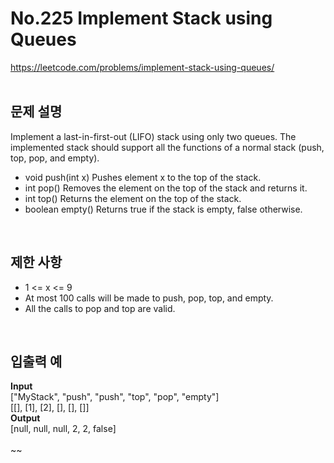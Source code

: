 # No.225 Implement Stack using Queues
https://leetcode.com/problems/implement-stack-using-queues/  
</br>

## 문제 설명
Implement a last-in-first-out (LIFO) stack using only two queues. The implemented stack should support all the functions of a normal stack (push, top, pop, and empty).
* void push(int x) Pushes element x to the top of the stack.
* int pop() Removes the element on the top of the stack and returns it.
* int top() Returns the element on the top of the stack.
* boolean empty() Returns true if the stack is empty, false otherwise.  
</br>

## 제한 사항
* 1 <= x <= 9
* At most 100 calls will be made to push, pop, top, and empty.
* All the calls to pop and top are valid.  
</br>

## 입출력 예
**Input**  
["MyStack", "push", "push", "top", "pop", "empty"]  
[[], [1], [2], [], [], []]  
**Output**  
[null, null, null, 2, 2, false]  
</br>~~
